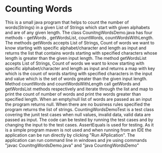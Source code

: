 # Counting Words
This is a small java program that helps to count the number of words(Strings) in a given List of Strings which start with given alphabets and are of any given length.
The class CounitngWordsDemo.java has four methods - getWords , getWordsList, countWords, countWordsWithLength. 
The methods getWords accepts List of Strings, Count of words we want to know starting with specific alphabet/character and length as input and returns the list that contains words starting with specified characters whose length is greater than the given input length.
The method getWordsList accepts List of Strings, Count of words we want to know starting with specific alphabet/character and length as input and returns a map with key which is the count of words starting with specified characters in the input and value which is the set of words greater than the given input length.
Method countWords and countWordsWithLength call getWords and getWordsList methods respectively and iterate through the list and map to print the count of number of words and print the words greater than specified length.
When an empty/null list of words are passed as an input the program returns null.
When there are no business rules specified the program returns the list of strings.
CountingWordsDemoTest is a test class covering the junit test cases when null values, invalid data, valid data are passed as input.
The code can be tested by running the test cases and by changing the input to the test cases. AssertEquals is used for testing.
As it is a simple program maven is not used and when running from an IDE the application can be run directly by clicking "Run APplication". The application can run command line in windows and jre using commands "javac CounitngWordsDemo.java" and "java CountingWordsDemo"
